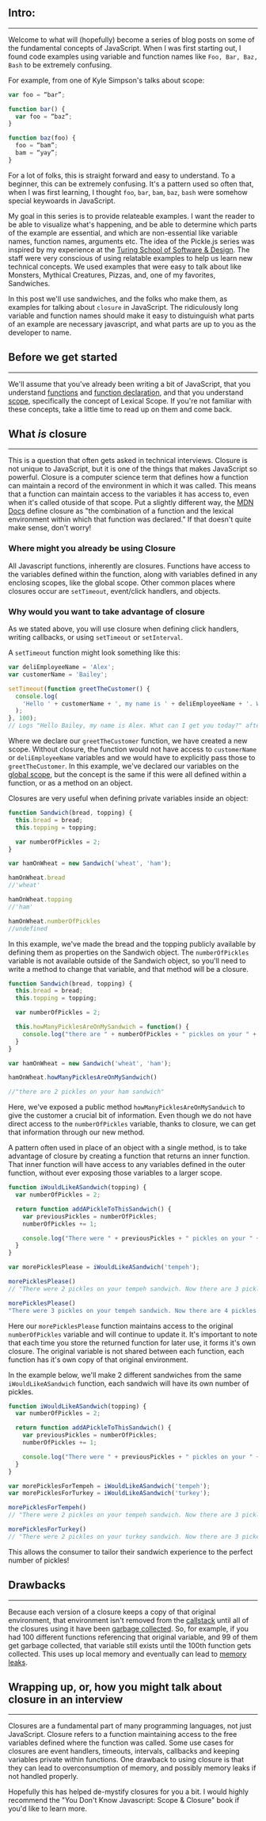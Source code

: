 ## Intro:
---

Welcome to what will (hopefully) become a series of blog posts on some of the fundamental concepts of JavaScript. When I was first starting out, I found code examples using variable and function names like `Foo, Bar, Baz, Bash` to be extremely confusing.

For example, from one of Kyle Simpson's talks about scope:
```javascript
var foo = “bar”;

function bar() {
  var foo = “baz”;
}

function baz(foo) {
  foo = “bam”;
  bam = “yay”;
}
```

For a lot of folks, this is straight forward and easy to understand. To a beginner, this can be extremely confusing. It's a pattern used so often that, when I was first learning, I thought `foo`, `bar`, `bam`, `baz`, `bash` were somehow special keywoards in JavaScript.

My goal in this series is to provide relateable examples. I want the reader to be able to visualize what's happening, and be able to determine which parts of the example are essential, and which are non-essential like variable names, function names, arguments etc. The idea of the Pickle.js series was inspired by my experience at the [Turing School of Software & Design](https://turing.io). The staff were very conscious of using relatable examples to help us learn new technical concepts. We used examples that were easy to talk about like Monsters, Mythical Creatures, Pizzas, and, one of my favorites, Sandwiches.

In this post we'll use sandwiches, and the folks who make them, as examples for talking about `closure` in JavaScript. The ridiculously long variable and function names should make it easy to distuinguish what parts of an example are necessary javascript, and what parts are up to you as the developer to name.

## Before we get started
---

We'll assume that you've already been writing a bit of JavaScript, that you understand [functions](https://developer.mozilla.org/en-US/docs/Web/JavaScript/Guide/Functions) and [function declaration](https://developer.mozilla.org/en-US/docs/Web/JavaScript/Reference/Statements/function), and that you understand [scope](https://en.wikipedia.org/wiki/Scope_(computer_science)), specifically the concept of Lexical Scope. If you're not familiar with these concepts, take a little time to read up on them and come back.


## What _is_ closure
---

This is a question that often gets asked in technical interviews. Closure is not unique to JavaScript, but it is one of the things that makes JavaScript so powerful. Closure is a computer science term that defines how a function can maintain a record of the environment in which it was called. This means that a function can maintain access to the variables it has access to, even when it's called otuside of that scope. Put a slightly different way, the [MDN Docs](https://developer.mozilla.org/en-US/docs/Web/JavaScript/Closures) define closure as "the combination of a function and the lexical environment within which that function was declared."  If that doesn't quite make sense, don't worry!

### Where might you already be using Closure

All Javascript functions, inherently are closures. Functions have access to the variables defined within the function, along with variables defined in any enclosing scopes, like the global scope. Other common places where closures occur are `setTimeout`, event/click handlers, and objects.

### Why would you want to take advantage of closure

As we stated above, you will use closure when defining click handlers, writing callbacks, or using `setTimeout` or `setInterval`.

A `setTimeout` function might look something like this:

```javascript
var deliEmployeeName = 'Alex';
var customerName = 'Bailey';

setTimeout(function greetTheCustomer() {
  console.log(
    'Hello ' + customerName + ', my name is ' + deliEmployeeName + '. What can I get you today?',
  );
}, 100);
// Logs "Hello Bailey, my name is Alex. What can I get you today?" after 100ms
```

Where we declare our `greetTheCustomer` function, we have created a new scope. Without closure, the function would not have access to `customerName` or `deliEmployeeName` variables and we would have to explicitly pass those to `greetTheCustomer`. In this example, we've declared our variables on the [global scope](https://developer.mozilla.org/en-US/docs/Glossary/Global_scope), but the concept is the same if this were all defined within a function, or as a method on an object.

Closures are very useful when defining private variables inside an object:

```javascript
function Sandwich(bread, topping) {
  this.bread = bread;
  this.topping = topping;

  var numberOfPickles = 2;
}

var hamOnWheat = new Sandwich('wheat', 'ham');

hamOnWheat.bread
//'wheat'

hamOnWheat.topping
//'ham'

hamOnWheat.numberOfPickles
//undefined
```

In this example, we've made the bread and the topping publicly available by defining them as properties on the Sandwich object. The `numberOfPickles` variable is not available outside of the Sandwich object, so you'll need to write a method to change that variable, and that method will be a closure.

```javascript
function Sandwich(bread, topping) {
  this.bread = bread;
  this.topping = topping;

  var numberOfPickles = 2;

  this.howManyPicklesAreOnMySandwich = function() {
    console.log("there are " + numberOfPickles + " pickles on your " + this.topping + " sandwich" );
  }
}

var hamOnWheat = new Sandwich('wheat', 'ham');

hamOnWheat.howManyPicklesAreOnMySandwich()

//"there are 2 pickles on your ham sandwich"
```
Here, we've exposed a public method `howManyPicklesAreOnMySandwich` to give the customer a crucial bit of information. Even though we do not have direct access to the `numberOfPickles` variable, thanks to closure, we can get that information through our new method.

A pattern often used in place of an object with a single method, is to take advantage of closure by creating a function that returns an inner function. That inner function will have access to any variables defined in the outer function, without ever exposing those variables to a larger scope.

```javascript
function iWouldLikeASandwich(topping) {
  var numberOfPickles = 2;

  return function addAPickleToThisSandwich() {
    var previousPickles = numberOfPickles;
    numberOfPickles += 1;

    console.log("There were " + previousPickles + " pickles on your " + topping + " sandwich. Now there are " + numberOfPickles + " pickles. That is much better!");
  }
}

var morePicklesPlease = iWouldLikeASandwich('tempeh');

morePicklesPlease()
// "There were 2 pickles on your tempeh sandwich. Now there are 3 pickles. That is much better!"

morePicklesPlease()
"There were 3 pickles on your tempeh sandwich. Now there are 4 pickles. That is much better!"
```
Here our `morePicklesPlease` function maintains access to the original `numberOfPickles` variable and will continue to update it. It's important to note that each time you store the returned function for later use, it forms it's own closure. The original variable is not shared between each function, each function has it's own copy of that original environment.

In the example below, we'll make 2 different sandwiches from the same `iWouldLikeASandwich` function, each sandwich will have its own number of pickles.

```javascript
function iWouldLikeASandwich(topping) {
  var numberOfPickles = 2;

  return function addAPickleToThisSandwich() {
    var previousPickles = numberOfPickles;
    numberOfPickles += 1;

    console.log("There were " + previousPickles + " pickles on your " + topping + " sandwich. Now there are " + numberOfPickles + " pickles. That is much better!");
  }
}

var morePicklesForTempeh = iWouldLikeASandwich('tempeh');
var morePicklesForTurkey = iWouldLikeASandwich('turkey');

morePicklesForTempeh()
// "There were 2 pickles on your tempeh sandwich. Now there are 3 pickles. That is much better!"

morePicklesForTurkey()
// "There were 2 pickles on your turkey sandwich. Now there are 3 pickels. That is much better!"
```
This allows the consumer to tailor their sandwich experience to the perfect number of pickles!

## Drawbacks
---

Because each version of a closure keeps a copy of that original environment, that environment isn't removed from the [callstack](https://developer.mozilla.org/en-US/docs/Glossary/Call_stack) until all of the closures using it have been [garbage collected](https://developer.mozilla.org/en-US/docs/Glossary/Garbage_collection). So, for example, if you had 100 different functions referencing that original variable, and 99 of them get garbage collected, that variable still exists until the 100th function gets collected. This uses up local memory and eventually can lead to [memory leaks](https://developer.mozilla.org/en-US/docs/Web/JavaScript/Memory_Management).

## Wrapping up, or, how you might talk about closure in an interview
---

Closures are a fundamental part of many programming languages, not just JavaScript. Closure refers to a function maintaining access to the free variables defined where the function was called. Some use cases for closures are event handlers, timeouts, intervals, callbacks and keeping variables private within functions. One drawback to using closure is that they can lead to overconsumption of memory, and possibly memory leaks if not handled properly.

Hopefully this has helped de-mystify closures for you a bit. I would highly recommend the "You Don't Know Javascript: Scope & Closure" book if you'd like to learn more.
